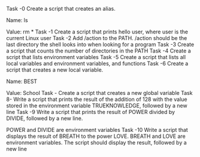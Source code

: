 Task -0 Create a script that creates an alias.

Name: ls

Value: rm *
Task -1 Create a script that prints hello user, where user is the current Linux user
Task -2 Add /action to the PATH. /action should be the last directory the shell looks into when looking for a program
Task -3 Create a script that counts the number of directories in the PATH
Task -4 Create a script that lists environment variables
Task -5 Create a script that lists all local variables and environment variables, and functions
Task -6 Create a script that creates a new local variable.

Name: BEST

Value: School
Task - Create a script that creates a new global variable
Task 8- Write a script that prints the result of the addition of 128 with the value stored in the environment variable TRUEKNOWLEDGE, followed by a new line
Task -9 Write a script that prints the result of POWER divided by DIVIDE, followed by a new line.

POWER and DIVIDE are environment variables
Task -10 Write a script that displays the result of BREATH to the power LOVE. BREATH and LOVE are environment variables. The script should display the result, followed by a new line
